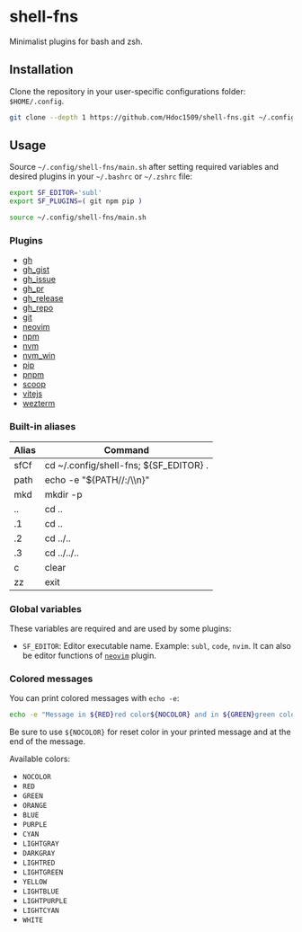 # shell-fns

Minimalist plugins for bash and zsh.

## Installation

Clone the repository in your user-specific configurations folder: `$HOME/.config`.

```sh
git clone --depth 1 https://github.com/Hdoc1509/shell-fns.git ~/.config/shell-fns
```

## Usage

Source `~/.config/shell-fns/main.sh` after setting required variables and desired
plugins in your `~/.bashrc` or `~/.zshrc` file:

```sh
export SF_EDITOR='subl'
export SF_PLUGINS=( git npm pip )

source ~/.config/shell-fns/main.sh
```

### Plugins

- [gh](/plugins/gh/)
- [gh_gist](/plugins/gh_gist/)
- [gh_issue](/plugins/gh_issue/)
- [gh_pr](/plugins/gh_pr/)
- [gh_release](/plugins/gh_release/)
- [gh_repo](/plugins/gh_repo)
- [git](/plugins/git/)
- [neovim](/plugins/neovim/)
- [npm](/plugins/npm/)
- [nvm](/plugins/nvm/)
- [nvm_win](/plugins/nvm_win/)
- [pip](/plugins/pip/)
- [pnpm](/plugins/pnpm/)
- [scoop](/plugins/scoop/)
- [vitejs](/plugins/vitejs/)
- [wezterm](/plugins/wezterm/)

### Built-in aliases

| Alias | Command                                |
| ----- | -------------------------------------- |
| sfCf  | cd ~/.config/shell-fns; ${SF_EDITOR} . |
| path  | echo -e "${PATH//:/\\\n}"              |
| mkd   | mkdir -p                               |
| ..    | cd ..                                  |
| .1    | cd ..                                  |
| .2    | cd ../..                               |
| .3    | cd ../../..                            |
| c     | clear                                  |
| zz    | exit                                   |

### Global variables

These variables are required and are used by some plugins:

- `SF_EDITOR`: Editor executable name. Example: `subl`, `code`, `nvim`. It can also be editor functions of [`neovim`](/plugins/neovim/) plugin.

### Colored messages

You can print colored messages with `echo -e`:

```sh
echo -e "Message in ${RED}red color${NOCOLOR} and in ${GREEN}green color${NOCOLOR}"
```

Be sure to use `${NOCOLOR}` for reset color in your printed message and at the end of the message.

Available colors:

- `NOCOLOR`
- `RED`
- `GREEN`
- `ORANGE`
- `BLUE`
- `PURPLE`
- `CYAN`
- `LIGHTGRAY`
- `DARKGRAY`
- `LIGHTRED`
- `LIGHTGREEN`
- `YELLOW`
- `LIGHTBLUE`
- `LIGHTPURPLE`
- `LIGHTCYAN`
- `WHITE`
